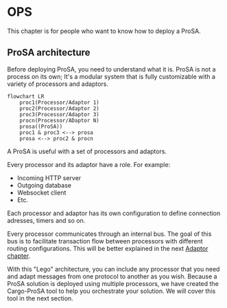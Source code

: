 # OPS

This chapter is for people who want to know how to deploy a ProSA.

## ProSA architecture

Before deploying ProSA, you need to understand what it is.
ProSA is not a process on its own; It's a modular system that is fully customizable with a variety of processors and adaptors.

``` mermaid
flowchart LR
    proc1(Processor/Adaptor 1)
    proc2(Processor/Adaptor 2)
    proc3(Processor/Adaptor 3)
    procn(Processor/ADaptor N)
    prosa((ProSA))
    proc1 & proc3 <--> prosa
    prosa <--> proc2 & procn
```

A ProSA is useful with a set of processors and adaptors.

Every processor and its adaptor have a role. For example:
- Incoming HTTP server
- Outgoing database
- Websocket client
- Etc.

Each processor and adaptor has its own configuration to define connection adresses, timers and so on.

Every processor communicates through an internal bus.
The goal of this bus is to facilitate transaction flow between processors with different routing configurations.
This will be better explained in the next [Adaptor chapter](ch02-00-adaptor.md).

With this "Lego" architecture, you can include any processor that you need and adapt messages from one protocol to another as you wish.
Because a ProSA solution is deployed using multiple processors, we have created the Cargo-ProSA tool to help you orchestrate your solution.
We will cover this tool in the next section.
